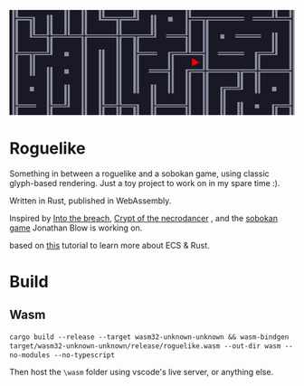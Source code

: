
![text](./doc/maze-2.png)

# Roguelike

Something in between a roguelike and a sobokan game, using classic glyph-based rendering. Just a toy project to work on in my spare time :).

Written in Rust, published in WebAssembly.

Inspired by [Into the breach](https://store.steampowered.com/app/590380/Into_the_Breach/), [Crypt of the necrodancer](https://store.steampowered.com/app/247080/Crypt_of_the_NecroDancer/) , and the [sobokan game](https://youtu.be/lPIgfYcEHr0?t=10251) Jonathan Blow is working on.

based on [this](https://bfnightly.bracketproductions.com/rustbook/chapter_0.html) tutorial to learn more about ECS & Rust. 

# Build 

## Wasm 
```
cargo build --release --target wasm32-unknown-unknown && wasm-bindgen target/wasm32-unknown-unknown/release/roguelike.wasm --out-dir wasm --no-modules --no-typescript
```
Then host the `\wasm` folder using vscode's live server, or anything else. 


